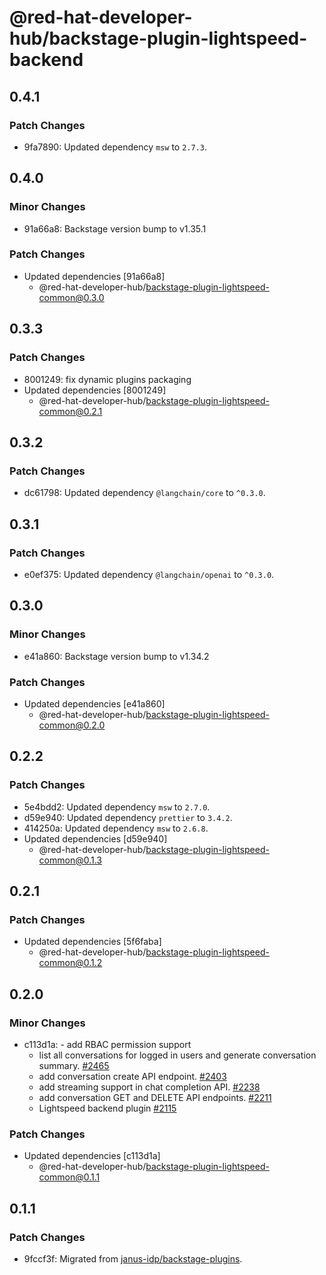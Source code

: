 # @red-hat-developer-hub/backstage-plugin-lightspeed-backend

## 0.4.1

### Patch Changes

- 9fa7890: Updated dependency `msw` to `2.7.3`.

## 0.4.0

### Minor Changes

- 91a66a8: Backstage version bump to v1.35.1

### Patch Changes

- Updated dependencies [91a66a8]
  - @red-hat-developer-hub/backstage-plugin-lightspeed-common@0.3.0

## 0.3.3

### Patch Changes

- 8001249: fix dynamic plugins packaging
- Updated dependencies [8001249]
  - @red-hat-developer-hub/backstage-plugin-lightspeed-common@0.2.1

## 0.3.2

### Patch Changes

- dc61798: Updated dependency `@langchain/core` to `^0.3.0`.

## 0.3.1

### Patch Changes

- e0ef375: Updated dependency `@langchain/openai` to `^0.3.0`.

## 0.3.0

### Minor Changes

- e41a860: Backstage version bump to v1.34.2

### Patch Changes

- Updated dependencies [e41a860]
  - @red-hat-developer-hub/backstage-plugin-lightspeed-common@0.2.0

## 0.2.2

### Patch Changes

- 5e4bdd2: Updated dependency `msw` to `2.7.0`.
- d59e940: Updated dependency `prettier` to `3.4.2`.
- 414250a: Updated dependency `msw` to `2.6.8`.
- Updated dependencies [d59e940]
  - @red-hat-developer-hub/backstage-plugin-lightspeed-common@0.1.3

## 0.2.1

### Patch Changes

- Updated dependencies [5f6faba]
  - @red-hat-developer-hub/backstage-plugin-lightspeed-common@0.1.2

## 0.2.0

### Minor Changes

- c113d1a: - add RBAC permission support
  - list all conversations for logged in users and generate conversation summary. [#2465](https://github.com/janus-idp/backstage-plugins/pull/2465)
  - add conversation create API endpoint. [#2403](https://github.com/janus-idp/backstage-plugins/pull/2403)
  - add streaming support in chat completion API. [#2238](https://github.com/janus-idp/backstage-plugins/pull/2238)
  - add conversation GET and DELETE API endpoints. [#2211](https://github.com/janus-idp/backstage-plugins/pull/2211)
  - Lightspeed backend plugin [#2115](https://github.com/janus-idp/backstage-plugins/pull/2115)

### Patch Changes

- Updated dependencies [c113d1a]
  - @red-hat-developer-hub/backstage-plugin-lightspeed-common@0.1.1

## 0.1.1

### Patch Changes

- 9fccf3f: Migrated from [janus-idp/backstage-plugins](https://github.com/janus-idp/backstage-plugins).
